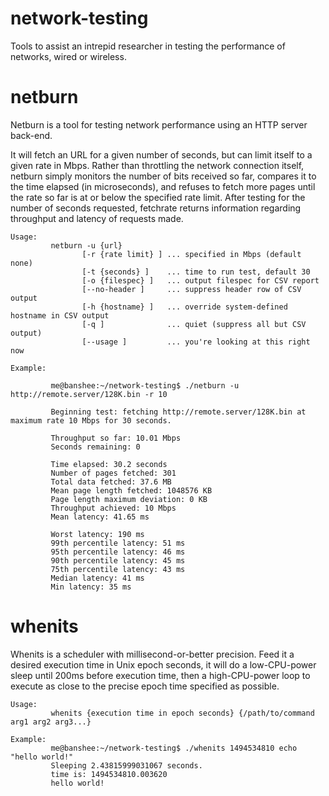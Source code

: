# network-testing

Tools to assist an intrepid researcher in testing the performance of networks, wired or wireless.

# netburn
Netburn is a tool for testing network performance using an HTTP server back-end.

It will fetch an URL for a given number of seconds, but can limit itself to a given rate in Mbps. Rather than throttling the network connection itself, netburn simply monitors the number of bits received so far, compares it to the time elapsed (in microseconds), and refuses to fetch more pages until the rate so far is at or below the specified rate limit. After testing for the number of seconds requested, fetchrate returns information regarding throughput and latency of requests made.

~~~~
Usage:
         netburn -u {url} 
                [-r {rate limit} ] ... specified in Mbps (default none)
                [-t {seconds} ]    ... time to run test, default 30 
                [-o {filespec} ]   ... output filespec for CSV report 
                [--no-header ]     ... suppress header row of CSV output 
                [-h {hostname} ]   ... override system-defined hostname in CSV output
                [-q ]              ... quiet (suppress all but CSV output) 
                [--usage ]         ... you're looking at this right now 

Example:

         me@banshee:~/network-testing$ ./netburn -u http://remote.server/128K.bin -r 10

         Beginning test: fetching http://remote.server/128K.bin at maximum rate 10 Mbps for 30 seconds.

         Throughput so far: 10.01 Mbps
         Seconds remaining: 0

         Time elapsed: 30.2 seconds
         Number of pages fetched: 301
         Total data fetched: 37.6 MB
         Mean page length fetched: 1048576 KB
         Page length maximum deviation: 0 KB
         Throughput achieved: 10 Mbps
         Mean latency: 41.65 ms
         
         Worst latency: 190 ms
         99th percentile latency: 51 ms
         95th percentile latency: 46 ms
         90th percentile latency: 45 ms
         75th percentile latency: 43 ms
         Median latency: 41 ms
         Min latency: 35 ms
~~~~

# whenits
Whenits is a scheduler with millisecond-or-better precision.  Feed it a desired execution time in Unix epoch seconds, it will do a low-CPU-power sleep until 200ms before execution time, then a high-CPU-power loop to execute as close to the precise epoch time specified as possible.  

~~~~
Usage: 
         whenits {execution time in epoch seconds} {/path/to/command arg1 arg2 arg3...}

Example:
         me@banshee:~/network-testing$ ./whenits 1494534810 echo "hello world!"
         Sleeping 2.43815999031067 seconds.
         time is: 1494534810.003620
         hello world!

